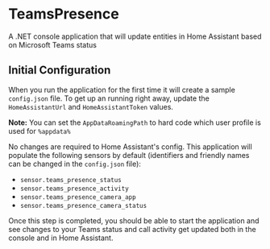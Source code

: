 # TeamsPresence
A .NET console application that will update entities in Home Assistant based on Microsoft Teams status

## Initial Configuration

When you run the application for the first time it will create a sample `config.json` file. To get up an running right away, update the `HomeAssistantUrl` and `HomeAssistantToken` values.

**Note:** You can set the `AppDataRoamingPath` to hard code which user profile is used for `%appdata%`

No changes are required to Home Assistant's config. This application will populate the following sensors by default (identifiers and friendly names can be changed in the `config.json` file):

- `sensor.teams_presence_status`
- `sensor.teams_presence_activity`
- `sensor.teams_presence_camera_app`
- `sensor.teams_presence_camera_status`

Once this step is completed, you should be able to start the application and see changes to your Teams status and call activity get updated both in the console and in Home Assistant.